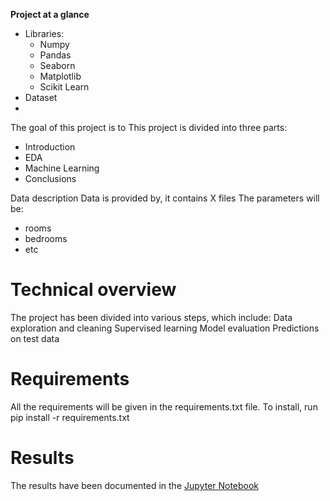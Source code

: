 **Project at a glance**

- Libraries:
  - Numpy
  - Pandas
  - Seaborn
  - Matplotlib
  - Scikit Learn
- Dataset
- 
The goal of this project is to 
This project is divided into three parts:

- Introduction
- EDA
- Machine Learning
- Conclusions

Data description
Data is provided by, it contains X files
The parameters will be:
- rooms
- bedrooms
- etc

# Technical overview
The project has been divided into various steps, which include:
Data exploration and cleaning
Supervised learning
Model evaluation
Predictions on test data

# Requirements
All the requirements will be given in the requirements.txt file. To install, run pip install -r requirements.txt

# Results
The results have been documented in the [Jupyter Notebook](https://github.com/gpozzi/acamica-DS/blob/master/Project%2001/DSProyecto01.ipynb)
